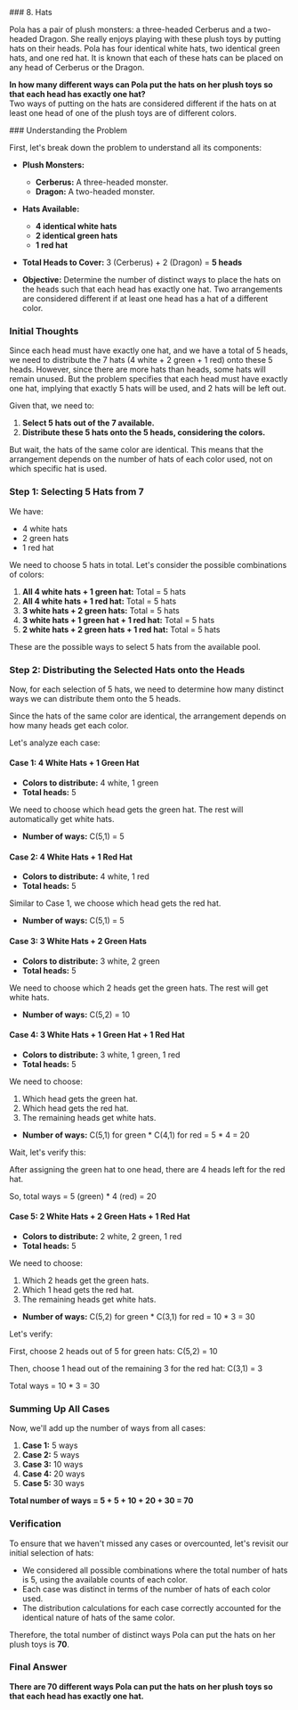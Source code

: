 <USER>
### 8. Hats

Pola has a pair of plush monsters: a three-headed Cerberus and a two-headed Dragon. She really enjoys playing with these plush toys by putting hats on their heads. Pola has four identical white hats, two identical green hats, and one red hat. It is known that each of these hats can be placed on any head of Cerberus or the Dragon.

**In how many different ways can Pola put the hats on her plush toys so that each head has exactly one hat?**  
Two ways of putting on the hats are considered different if the hats on at least one head of one of the plush toys are of different colors.

<ASSISTANT>
### Understanding the Problem

First, let's break down the problem to understand all its components:

- **Plush Monsters:**
  - **Cerberus:** A three-headed monster.
  - **Dragon:** A two-headed monster.
  
- **Hats Available:**
  - **4 identical white hats**
  - **2 identical green hats**
  - **1 red hat**
  
- **Total Heads to Cover:** 3 (Cerberus) + 2 (Dragon) = **5 heads**

- **Objective:** Determine the number of distinct ways to place the hats on the heads such that each head has exactly one hat. Two arrangements are considered different if at least one head has a hat of a different color.

### Initial Thoughts

Since each head must have exactly one hat, and we have a total of 5 heads, we need to distribute the 7 hats (4 white + 2 green + 1 red) onto these 5 heads. However, since there are more hats than heads, some hats will remain unused. But the problem specifies that each head must have exactly one hat, implying that exactly 5 hats will be used, and 2 hats will be left out.

Given that, we need to:

1. **Select 5 hats out of the 7 available.**
2. **Distribute these 5 hats onto the 5 heads, considering the colors.**

But wait, the hats of the same color are identical. This means that the arrangement depends on the number of hats of each color used, not on which specific hat is used.

### Step 1: Selecting 5 Hats from 7

We have:

- 4 white hats
- 2 green hats
- 1 red hat

We need to choose 5 hats in total. Let's consider the possible combinations of colors:

1. **All 4 white hats + 1 green hat:** Total = 5 hats
2. **All 4 white hats + 1 red hat:** Total = 5 hats
3. **3 white hats + 2 green hats:** Total = 5 hats
4. **3 white hats + 1 green hat + 1 red hat:** Total = 5 hats
5. **2 white hats + 2 green hats + 1 red hat:** Total = 5 hats

These are the possible ways to select 5 hats from the available pool.

### Step 2: Distributing the Selected Hats onto the Heads

Now, for each selection of 5 hats, we need to determine how many distinct ways we can distribute them onto the 5 heads.

Since the hats of the same color are identical, the arrangement depends on how many heads get each color.

Let's analyze each case:

#### Case 1: 4 White Hats + 1 Green Hat

- **Colors to distribute:** 4 white, 1 green
- **Total heads:** 5

We need to choose which head gets the green hat. The rest will automatically get white hats.

- **Number of ways:** C(5,1) = 5

#### Case 2: 4 White Hats + 1 Red Hat

- **Colors to distribute:** 4 white, 1 red
- **Total heads:** 5

Similar to Case 1, we choose which head gets the red hat.

- **Number of ways:** C(5,1) = 5

#### Case 3: 3 White Hats + 2 Green Hats

- **Colors to distribute:** 3 white, 2 green
- **Total heads:** 5

We need to choose which 2 heads get the green hats. The rest will get white hats.

- **Number of ways:** C(5,2) = 10

#### Case 4: 3 White Hats + 1 Green Hat + 1 Red Hat

- **Colors to distribute:** 3 white, 1 green, 1 red
- **Total heads:** 5

We need to choose:

1. Which head gets the green hat.
2. Which head gets the red hat.
3. The remaining heads get white hats.

- **Number of ways:** C(5,1) for green * C(4,1) for red = 5 * 4 = 20

Wait, let's verify this:

After assigning the green hat to one head, there are 4 heads left for the red hat.

So, total ways = 5 (green) * 4 (red) = 20

#### Case 5: 2 White Hats + 2 Green Hats + 1 Red Hat

- **Colors to distribute:** 2 white, 2 green, 1 red
- **Total heads:** 5

We need to choose:

1. Which 2 heads get the green hats.
2. Which 1 head gets the red hat.
3. The remaining heads get white hats.

- **Number of ways:** C(5,2) for green * C(3,1) for red = 10 * 3 = 30

Let's verify:

First, choose 2 heads out of 5 for green hats: C(5,2) = 10

Then, choose 1 head out of the remaining 3 for the red hat: C(3,1) = 3

Total ways = 10 * 3 = 30

### Summing Up All Cases

Now, we'll add up the number of ways from all cases:

1. **Case 1:** 5 ways
2. **Case 2:** 5 ways
3. **Case 3:** 10 ways
4. **Case 4:** 20 ways
5. **Case 5:** 30 ways

**Total number of ways = 5 + 5 + 10 + 20 + 30 = 70**

### Verification

To ensure that we haven't missed any cases or overcounted, let's revisit our initial selection of hats:

- We considered all possible combinations where the total number of hats is 5, using the available counts of each color.
- Each case was distinct in terms of the number of hats of each color used.
- The distribution calculations for each case correctly accounted for the identical nature of hats of the same color.

Therefore, the total number of distinct ways Pola can put the hats on her plush toys is **70**.

### Final Answer

**There are 70 different ways Pola can put the hats on her plush toys so that each head has exactly one hat.**